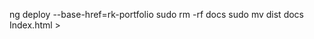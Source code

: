 ng deploy --base-href=rk-portfolio
sudo rm -rf docs
sudo mv dist docs
Index.html > <base href="/rk-portfolio/">